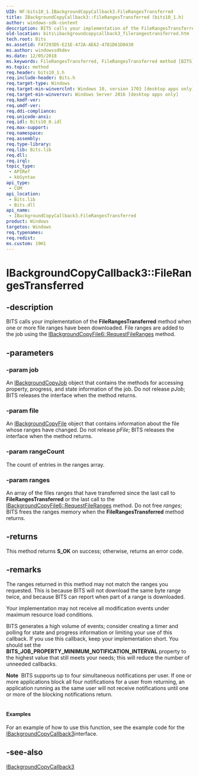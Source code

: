 ```yaml
---
UID: NF:bits10_1.IBackgroundCopyCallback3.FileRangesTransferred
title: IBackgroundCopyCallback3::FileRangesTransferred (bits10_1.h)
author: windows-sdk-content
description: BITS calls your implementation of the FileRangesTransferred method when one or more file ranges have been downloaded. File ranges are added to the job using the IBackgroundCopyFile6::RequestFileRanges method.
old-location: bits\ibackgroundcopycallback3_filerangestransferred.htm
tech.root: Bits
ms.assetid: F47293D5-E21E-472A-AE62-4781D61D0430
ms.author: windowssdkdev
ms.date: 12/05/2018
ms.keywords: FileRangesTransferred, FileRangesTransferred method [BITS], FileRangesTransferred method [BITS],IBackgroundCopyCallback3 interface, IBackgroundCopyCallback3 interface [BITS],FileRangesTransferred method, IBackgroundCopyCallback3.FileRangesTransferred, IBackgroundCopyCallback3::FileRangesTransferred, bits.ibackgroundcopycallback3_filerangestransferred, bits10_1/IBackgroundCopyCallback3::FileRangesTransferred
ms.topic: method
req.header: bits10_1.h
req.include-header: Bits.h
req.target-type: Windows
req.target-min-winverclnt: Windows 10, version 1703 [desktop apps only]
req.target-min-winversvr: Windows Server 2016 [desktop apps only]
req.kmdf-ver: 
req.umdf-ver: 
req.ddi-compliance: 
req.unicode-ansi: 
req.idl: Bits10_0.idl
req.max-support: 
req.namespace: 
req.assembly: 
req.type-library: 
req.lib: Bits.lib
req.dll: 
req.irql: 
topic_type:
 - APIRef
 - kbSyntax
api_type:
 - COM
api_location:
 - Bits.lib
 - Bits.dll
api_name:
 - IBackgroundCopyCallback3.FileRangesTransferred
product: Windows
targetos: Windows
req.typenames: 
req.redist: 
ms.custom: 19H1
---
```


# IBackgroundCopyCallback3::FileRangesTransferred


## -description


BITS calls your implementation of the <b>FileRangesTransferred</b> method when one or more file ranges have been downloaded.  File ranges are added to the job using the <a href="https://msdn.microsoft.com/C36BDE94-03AC-4F06-B17B-B8729226F8AC">IBackgroundCopyFile6::RequestFileRanges</a> method.


## -parameters




### -param job

An <a href="https://msdn.microsoft.com/91dd1ae1-1740-4d95-a476-fc18aead1dc2">IBackgroundCopyJob</a> object that contains the  methods for accessing property, progress, and state information of the job. Do not release <i>pJob</i>; BITS releases the interface when the method returns.


### -param file

An <a href="https://msdn.microsoft.com/fae9cf56-c211-445b-b962-9a9d7d67c59c">IBackgroundCopyFile</a> object that contains information about the file whose ranges have changed. Do not release <i>pFile</i>; BITS releases the interface when the method returns.


### -param rangeCount

The count of entries in the ranges array.


### -param ranges

An array of the files ranges that have transferred since the last call to <b>FileRangesTransferred</b>  or the last call to the <a href="https://msdn.microsoft.com/C36BDE94-03AC-4F06-B17B-B8729226F8AC">IBackgroundCopyFile6::RequestFileRanges</a> method. Do not free <i>ranges</i>; BITS frees the ranges memory when the <b>FileRangesTransferred</b> method returns. 


## -returns



This method returns <b>S_OK</b> on success; otherwise, returns an error code.




## -remarks



The ranges returned in this method may not match the ranges you requested.  This is because BITS will not download the same byte range twice, and because BITS can report when part of a range is downloaded.

Your implementation may not receive all modification events under maximum resource load conditions.

BITS generates a high volume of events; consider creating a timer and polling for state and progress information or limiting your use of this callback. If you use this callback, keep your implementation short.  You should set the <b>BITS_JOB_PROPERTY_MINIMUM_NOTIFICATION_INTERVAL</b> property to the highest value that still meets your needs; this will reduce the number of unneeded callbacks.


<div class="alert"><b>Note</b>  BITS supports up to four simultaneous notifications per user. If one or more applications block all four notifications for a user from returning, an application running as the same user will not receive notifications until one or more of the blocking notifications return. 
</div>
<div> </div>

#### Examples

For an example of how to use this function, see the example code for the <a href="https://msdn.microsoft.com/74712770-BB14-4B8A-8DA4-096CEB58D820">IBackgroundCopyCallback3</a>interface.

<div class="code"></div>



## -see-also




<a href="https://msdn.microsoft.com/74712770-BB14-4B8A-8DA4-096CEB58D820">IBackgroundCopyCallback3</a>
 

 

